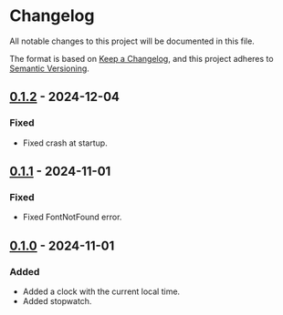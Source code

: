 # Changelog

All notable changes to this project will be documented in this file.

The format is based on [Keep a Changelog](https://keepachangelog.com/en/1.1.0/),
and this project adheres to [Semantic Versioning](https://semver.org/spec/v2.0.0.html).

## [0.1.2] - 2024-12-04
### Fixed
- Fixed crash at startup.

## [0.1.1] - 2024-11-01
### Fixed
- Fixed FontNotFound error.

## [0.1.0] - 2024-11-01
### Added
- Added a clock with the current local time.
- Added stopwatch.

[0.1.2]: https://github.com/sou-san/segmock/compare/v0.1.1...v0.1.2
[0.1.1]: https://github.com/sou-san/segmock/compare/v0.1.0...v0.1.1
[0.1.0]: https://github.com/sou-san/segmock/releases/tag/v0.1.0
